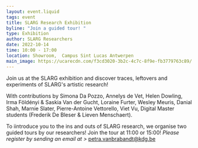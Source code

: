 ```yaml
---
layout: event.liquid
tags: event
title: SLARG Research Exhibition
byline: "Join a guided tour! "
type: Exhibition
author: SLARG Researchers
date: 2022-10-14
time: 10:00 - 17:00
location: Showroom,  Campus Sint Lucas Antwerpen
main_image: https://ucarecdn.com/f3cd3020-3b2c-4c7c-8f9e-fb3779763c89/
---
```

Join us at the SLARG exhibition and discover traces, leftovers and experiments of SLARG's artistic research!

With contributions by Simona Da Pozzo, Annelys de Vet, Helen Dowling, Irma Földényi & Saskia Van der Gucht, Loraine Furter, Wesley Meuris, Danial Shah, Marnie Slater, Pierre-Antoine Vettorello, Viet Vu, Digital Master students (Frederik De Bleser & Lieven Menschaert).

To iintroduce you to the ins and outs of SLARG research, we organise two guided tours  by our researchers! Join the tour at 11:00 or 15:00! *Please register by sending an email at >* petra.vanbrabandt@kdg.be